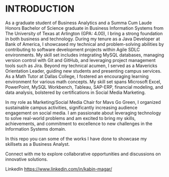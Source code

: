 # INTRODUCTION
As a graduate student of Business Analytics and a Summa Cum Laude Honors Bachelor of Science graduate in Business Information Systems from The University of Texas at Arlington (GPA: 4.00), I bring a strong foundation in both business and technology. During my tenure as a Java Developer at Bank of America, I showcased my technical and problem-solving abilities by contributing to software development projects within Agile SDLC environments. My skill set includes integrating MySQL databases, managing version control with Git and GitHub, and leveraging project management tools such as Jira.
Beyond my technical acumen, I served as a Mavericks Orientation Leader, guiding new students and presenting campus services. As a Math Tutor at Dallas College, I fostered an encouraging learning environment for various math concepts. My skill set spans Microsoft Excel, PowerPoint, MySQL Workbench, Tableau, SAP-ERP, financial modeling, and data analysis, bolstered by certifications in Social Media Marketing.

In my role as Marketing/Social Media Chair for Mavs Go Green, I organized sustainable campus activities, significantly increasing audience engagement on social media. I am passionate about leveraging technology to solve real-world problems and am excited to bring my skills, achievements, and commitment to excellence to new challenges in the Information Systems domain.

In this repo you can some of the works I have done to showcase my skillsets as a Business Analyst.

Connect with me to explore collaborative opportunities and discussions on innovative solutions.

LinkedIn <https://www.linkedin.com/in/kabin-magar/>
